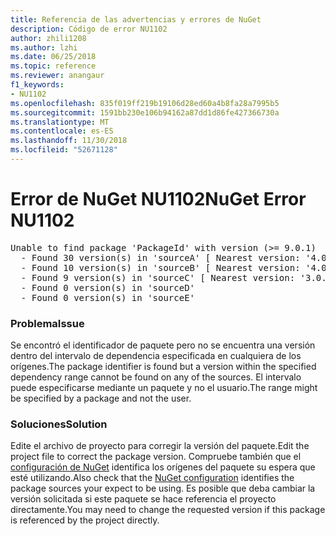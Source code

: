 ```yaml
---
title: Referencia de las advertencias y errores de NuGet
description: Código de error NU1102
author: zhili1208
ms.author: lzhi
ms.date: 06/25/2018
ms.topic: reference
ms.reviewer: anangaur
f1_keywords:
- NU1102
ms.openlocfilehash: 835f019ff219b19106d28ed60a4b8fa28a7995b5
ms.sourcegitcommit: 1591bb230e106b94162a87dd1d86fe427366730a
ms.translationtype: MT
ms.contentlocale: es-ES
ms.lasthandoff: 11/30/2018
ms.locfileid: "52671128"
---
```

# <a name="nuget-error-nu1102"></a><span data-ttu-id="bb93b-103">Error de NuGet NU1102</span><span class="sxs-lookup"><span data-stu-id="bb93b-103">NuGet Error NU1102</span></span>

<pre>Unable to find package 'PackageId' with version (>= 9.0.1)<br/>  - Found 30 version(s) in 'sourceA' [ Nearest version: '4.0.0' ]<br/>  - Found 10 version(s) in 'sourceB' [ Nearest version: '4.0.0-rc-2129' ]<br/>  - Found 9 version(s) in 'sourceC' [ Nearest version: '3.0.0-beta-00032' ]<br/>  - Found 0 version(s) in 'sourceD'<br/>  - Found 0 version(s) in 'sourceE'</pre>

### <a name="issue"></a><span data-ttu-id="bb93b-104">Problema</span><span class="sxs-lookup"><span data-stu-id="bb93b-104">Issue</span></span>
<span data-ttu-id="bb93b-105">Se encontró el identificador de paquete pero no se encuentra una versión dentro del intervalo de dependencia especificada en cualquiera de los orígenes.</span><span class="sxs-lookup"><span data-stu-id="bb93b-105">The package identifier is found but a version within the specified dependency range cannot be found on any of the sources.</span></span> <span data-ttu-id="bb93b-106">El intervalo puede especificarse mediante un paquete y no el usuario.</span><span class="sxs-lookup"><span data-stu-id="bb93b-106">The range might be specified by a package and not the user.</span></span>

### <a name="solution"></a><span data-ttu-id="bb93b-107">Soluciones</span><span class="sxs-lookup"><span data-stu-id="bb93b-107">Solution</span></span>
<span data-ttu-id="bb93b-108">Edite el archivo de proyecto para corregir la versión del paquete.</span><span class="sxs-lookup"><span data-stu-id="bb93b-108">Edit the project file to correct the package version.</span></span> <span data-ttu-id="bb93b-109">Compruebe también que el [configuración de NuGet](../../consume-packages/Configuring-NuGet-Behavior.md) identifica los orígenes del paquete su espera que esté utilizando.</span><span class="sxs-lookup"><span data-stu-id="bb93b-109">Also check that the [NuGet configuration](../../consume-packages/Configuring-NuGet-Behavior.md) identifies the package sources your expect to be using.</span></span> <span data-ttu-id="bb93b-110">Es posible que deba cambiar la versión solicitada si este paquete se hace referencia el proyecto directamente.</span><span class="sxs-lookup"><span data-stu-id="bb93b-110">You may need to change the requested version if this package is referenced by the project directly.</span></span>
